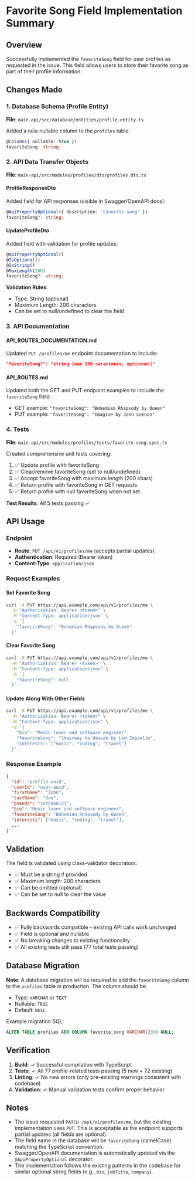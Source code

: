 # Favorite Song Field Implementation Summary

## Overview
Successfully implemented the `favoriteSong` field for user profiles as requested in the issue. This field allows users to store their favorite song as part of their profile information.

## Changes Made

### 1. Database Schema (Profile Entity)
**File**: `main-api/src/database/entities/profile.entity.ts`

Added a new nullable column to the `profiles` table:
```typescript
@Column({ nullable: true })
favoriteSong: string;
```

### 2. API Data Transfer Objects
**File**: `main-api/src/modules/profiles/dto/profiles.dto.ts`

#### ProfileResponseDto
Added field for API responses (visible in Swagger/OpenAPI docs):
```typescript
@ApiPropertyOptional({ description: 'Favorite song' })
favoriteSong?: string;
```

#### UpdateProfileDto
Added field with validation for profile updates:
```typescript
@ApiPropertyOptional()
@IsOptional()
@IsString()
@MaxLength(200)
favoriteSong?: string;
```

**Validation Rules**:
- Type: String (optional)
- Maximum Length: 200 characters
- Can be set to null/undefined to clear the field

### 3. API Documentation

#### API_ROUTES_DOCUMENTATION.md
Updated `PUT /profiles/me` endpoint documentation to include:
```json
"favoriteSong?": "string (max 200 caractères, optionnel)"
```

#### API_ROUTES.md
Updated both the GET and PUT endpoint examples to include the `favoriteSong` field:
- GET example: `"favoriteSong": "Bohemian Rhapsody by Queen"`
- PUT example: `"favoriteSong": "Imagine by John Lennon"`

### 4. Tests
**File**: `main-api/src/modules/profiles/tests/favorite-song.spec.ts`

Created comprehensive unit tests covering:
1. ✅ Update profile with favoriteSong
2. ✅ Clear/remove favoriteSong (set to null/undefined)
3. ✅ Accept favoriteSong with maximum length (200 chars)
4. ✅ Return profile with favoriteSong in GET requests
5. ✅ Return profile with null favoriteSong when not set

**Test Results**: All 5 tests passing ✓

## API Usage

### Endpoint
- **Route**: `PUT /api/v1/profiles/me` (accepts partial updates)
- **Authentication**: Required (Bearer token)
- **Content-Type**: `application/json`

### Request Examples

#### Set Favorite Song
```bash
curl -X PUT https://api.example.com/api/v1/profiles/me \
  -H "Authorization: Bearer <token>" \
  -H "Content-Type: application/json" \
  -d '{
    "favoriteSong": "Bohemian Rhapsody by Queen"
  }'
```

#### Clear Favorite Song
```bash
curl -X PUT https://api.example.com/api/v1/profiles/me \
  -H "Authorization: Bearer <token>" \
  -H "Content-Type: application/json" \
  -d '{
    "favoriteSong": null
  }'
```

#### Update Along With Other Fields
```bash
curl -X PUT https://api.example.com/api/v1/profiles/me \
  -H "Authorization: Bearer <token>" \
  -H "Content-Type: application/json" \
  -d '{
    "bio": "Music lover and software engineer",
    "favoriteSong": "Stairway to Heaven by Led Zeppelin",
    "interests": ["music", "coding", "travel"]
  }'
```

### Response Example
```json
{
  "id": "profile-uuid",
  "userId": "user-uuid",
  "firstName": "John",
  "lastName": "Doe",
  "pseudo": "johndoe123",
  "bio": "Music lover and software engineer",
  "favoriteSong": "Bohemian Rhapsody by Queen",
  "interests": ["music", "coding", "travel"],
  ...
}
```

## Validation

The field is validated using class-validator decorators:
- ✅ Must be a string if provided
- ✅ Maximum length: 200 characters
- ✅ Can be omitted (optional)
- ✅ Can be set to null to clear the value

## Backwards Compatibility

- ✅ Fully backwards compatible - existing API calls work unchanged
- ✅ Field is optional and nullable
- ✅ No breaking changes to existing functionality
- ✅ All existing tests still pass (77 total tests passing)

## Database Migration

**Note**: A database migration will be required to add the `favoriteSong` column to the `profiles` table in production. The column should be:
- Type: `VARCHAR` or `TEXT`
- Nullable: `TRUE`
- Default: `NULL`

Example migration SQL:
```sql
ALTER TABLE profiles ADD COLUMN favorite_song VARCHAR(200) NULL;
```

## Verification

1. **Build**: ✓ Successful compilation with TypeScript
2. **Tests**: ✓ All 77 profile-related tests passing (5 new + 72 existing)
3. **Linting**: ✓ No new errors (only pre-existing warnings consistent with codebase)
4. **Validation**: ✓ Manual validation tests confirm proper behavior

## Notes

- The issue requested `PATCH /api/v1/profiles/me`, but the existing implementation uses `PUT`. This is acceptable as the endpoint supports partial updates (all fields are optional).
- The field name in the database will be `favoriteSong` (camelCase) matching the TypeScript convention.
- Swagger/OpenAPI documentation is automatically updated via the `@ApiPropertyOptional` decorator.
- The implementation follows the existing patterns in the codebase for similar optional string fields (e.g., `bio`, `jobTitle`, `company`).
